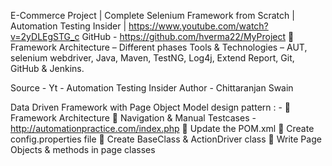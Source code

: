 E-Commerce Project | Complete Selenium Framework from Scratch | Automation Testing Insider | https://www.youtube.com/watch?v=2yDLEgSTG_c
GitHub - https://github.com/hverma22/MyProject
	Framework Architecture – Different phases Tools & Technologies – AUT, selenium webdriver, Java, Maven, TestNG, Log4j, Extend Report, Git, GitHub & Jenkins.

Source - Yt - Automation Testing Insider
Author - Chittaranjan Swain

Data Driven Framework with Page Object Model design pattern : -
	Framework Architecture
	Navigation & Manual Testcases - http://automationpractice.com/index.php 
	Update the POM.xml
	Create config.properties file
	Create BaseClass & ActionDriver class
	Write Page Objects & methods in page classes
